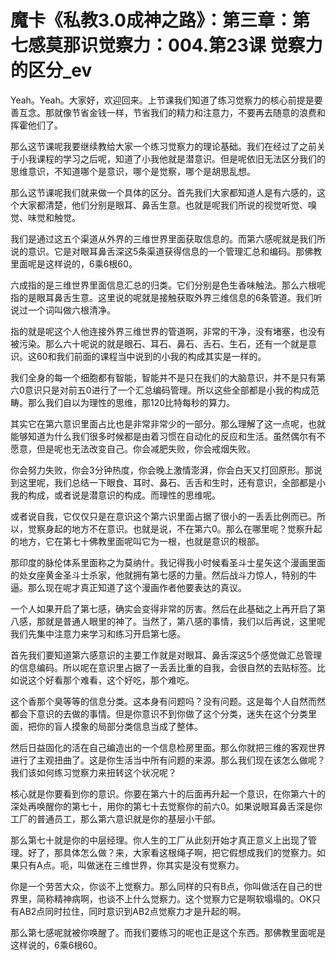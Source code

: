 # 魔卡《私教3.0成神之路》：第三章：第七感莫那识觉察力：004.第23课 觉察力的区分_ev

Yeah。Yeah。大家好，欢迎回来。上节课我们知道了练习觉察力的核心前提是要善互念。那就像节省金钱一样，节省我们的精力和注意力，不要再去随意的浪费和挥霍他们了。

那么这节课呢我要继续教给大家一个练习觉察力的理论基础。我们在经过了之前关于小我课程的学习之后呢，知道了小我他就是潜意识。但是呢依旧无法区分我们的思维意识，不知道哪个是意识，哪个是觉察，哪个是胡思乱想。

那么这节课呢我们就来做一个具体的区分。首先我们大家都知道人是有六感的，这个大家都清楚，他们分别是眼耳、鼻舌生意。也就是呢我们所说的视觉听觉、嗅觉、味觉和触觉。

我们是通过这五个渠道从外界的三维世界里面获取信息的。而第六感呢就是我们所说的意识。它是对眼耳鼻舌深这5条渠道获得信息的一个管理汇总和编码。那佛教里面呢是这样说的，6乘6根60。

六成指的是三维世界里面信息汇总的归类。它们分别是色生香味触法。那么六根呢指的是眼耳鼻舌生意。这里说的呢就是接触获取外界三维信息的6条管道。我们听说过一个词叫做六根清净。

指的就是呢这个人他连接外界三维世界的管道啊，非常的干净，没有堵塞，也没有被污染。那么六十呢说的就是眼石、耳石、鼻石、舌石、生石，还有一个就是意识。这60和我们前面的课程当中说到的小我的构成其实是一样的。

我们全身的每一个细胞都有智能，智能并不是只在我们的大脑意识，并不是只有第六0意识只是对前五0进行了一个汇总编码管理。所以这些全部都是小我的构成范畴。那么我们自以为理性的思维，那120比特每秒的算力。

其实它在第六意识里面占比也是非常非常少的一部分。那么理解了这一点呢，也就能够知道为什么我们很多时候都是由着习惯在自动化的反应和生活。虽然偶尔有不愿意，但是呢也无法改变自己。你会减肥失败，你会戒烟失败。

你会努力失败，你会3分钟热度，你会晚上激情澎湃，你会白天又打回原形。那说到这里呢，我们总结一下眼食、耳时、鼻石、舌舌和生时，还有意识，全部都是小我的构成，或者说是潜意识的构成。而理性的思维呢。

或者说自我，它仅仅只是在意识这个第六识里面占据了很小的一丢丢比例而已。所以，觉察身起的地方不在意识。也就是说，不在第六0。那么在哪里呢？觉察升起的地方，它在第七十佛教里面呢叫它为一根，也就是意识的根部。

那印度的脉伦体系里面称之为莫纳什。我记得我小时候看圣斗士星矢这个漫画里面的处女座黄金圣斗士杀家，他就拥有第七感的力量。然后战斗力惊人，特别的牛逼。那么现在呢才真正知道了这个漫画作者他要表达的真议。

一个人如果开启了第七感，确实会变得非常的厉害。然后在此基础之上再开启了第八感，那就是普通人眼里的神了。当然了，第八感的事情，我们以后再说，这里呢我们先集中注意力来学习和练习开启第七感。

首先我们要知道第六感意识的主要工作就是对眼耳、鼻舌深这5个感觉做汇总管理的信息编码。所以呢在意识里占据了一丢丢比重的自我，会很自然的去贴标签。比如说这个好看那个难看，这个好吃，那个难吃。

这个香那个臭等等的信息分类。这本身有问题吗？没有问题。这是每个人自然而然都会下意识的去做的事情。但是你意识不到你做了这个分类，迷失在这个分类里面，把你的盲人摸象的局部分类信息当成了整体。

然后日益固化的活在自己编造出的一个信息检房里面。那么你就把三维的客观世界进行了主观扭曲了。这是你生活当中所有问题的来源。那么我们现在该怎么做呢？我们该如何练习觉察力来扭转这个状况呢？

核心就是你要看到你的意识。你要在第六十的后面再升起一个意识，在你第六十的深处再唤醒你的第七十，用你的第七十去觉察你的前六0。如果说眼耳鼻舌深是你工厂的普通员工，那么第六意识就是你的基层小干部。

那么第七十就是你的中层经理。你人生的工厂从此刻开始才真正意义上出现了管理。好了，那具体怎么做？来，大家看这根绳子啊，把它假想成我们的觉察力。如果只有A点。呃，叫做迷在三维世界，你其实是没有觉察力。

你是一个劳苦大众，你谈不上觉察力。那么同样的只有B点，你叫做活在自己的世界里，简称精神病啊，也谈不上什么觉察力。这个觉察力它是啊软塌塌的。OK只有AB2点同时拉住，同时意识到AB2点觉察力才是升起的啊。

那么第七感呢就被你唤醒了。而我们要练习的呢也正是这个东西。那佛教里面呢是这样说的，6乘6根60。